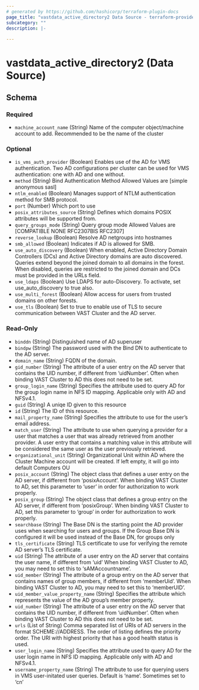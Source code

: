 ```yaml
---
# generated by https://github.com/hashicorp/terraform-plugin-docs
page_title: "vastdata_active_directory2 Data Source - terraform-provider-vastdata"
subcategory: ""
description: |-
  
---
```


# vastdata_active_directory2 (Data Source)





<!-- schema generated by tfplugindocs -->
## Schema

### Required

- `machine_account_name` (String) Name of the computer object/machine account to add. Recommended to be the name of the cluster

### Optional

- `is_vms_auth_provider` (Boolean) Enables use of the AD for VMS authentication. Two AD configurations per cluster can be used for VMS authentication: one with AD and one without.
- `method` (String) Bind Authentication Method Allowed Values are [simple anonymous sasl]
- `ntlm_enabled` (Boolean) Manages support of NTLM authentication method for SMB protocol.
- `port` (Number) Which port to use
- `posix_attributes_source` (String) Defines which domains POSIX attributes will be supported from.
- `query_groups_mode` (String) Query group mode Allowed Values are [COMPATIBLE NONE RFC2307BIS RFC2307]
- `reverse_lookup` (Boolean) Resolve AD netgroups into hostnames
- `smb_allowed` (Boolean) Indicates if AD is allowed for SMB.
- `use_auto_discovery` (Boolean) When enabled, Active Directory Domain Controllers (DCs) and Active Directory domains are auto discovered. Queries extend beyond the joined domain to all domains in the forest. When disabled, queries are restricted to the joined domain and DCs must be provided in the URLs field.
- `use_ldaps` (Boolean) Use LDAPS for auto-Discovery. To activate, set use_auto_discovery to true also.
- `use_multi_forest` (Boolean) Allow access for users from trusted domains on other forests.
- `use_tls` (Boolean) Set to true to enable use of TLS to secure communication between VAST Cluster and the AD server.

### Read-Only

- `binddn` (String) Distinguished name of AD superuser
- `bindpw` (String) The password used with the Bind DN to authenticate to the AD server.
- `domain_name` (String) FQDN of the domain.
- `gid_number` (String) The attribute of a user entry on the AD server that contains the UID number, if different from ‘uidNumber’. Often when binding VAST Cluster to AD this does not need to be set.
- `group_login_name` (String) Specifies the attribute used to query AD for the group login name in NFS ID mapping. Applicable only with AD and NFSv4.1.
- `guid` (String) A uniqe ID given to this resource
- `id` (String) The ID of this resource.
- `mail_property_name` (String) Specifies the attribute to use for the user’s email address.
- `match_user` (String) The attribute to use when querying a provider for a user that matches a user that was already retrieved from another provider. A user entry that contains a matching value in this attribute will be considered the same user as the user previously retrieved.
- `organizational_unit` (String) Organizational Unit within AD where the Cluster Machine account will be created. If left empty, it will go into default Computers OU
- `posix_account` (String) The object class that defines a user entry on the AD server, if different from ‘posixAccount’. When binding VAST Cluster to AD, set this parameter to ‘user’ in order for authorization to work properly.
- `posix_group` (String) The object class that defines a group entry on the AD server, if different from ‘posixGroup’. When binding VAST Cluster to AD, set this parameter to ‘group’ in order for authorization to work properly.
- `searchbase` (String) The Base DN is the starting point the AD provider uses when searching for users and groups. If the Group Base DN is configured it will be used instead of the Base DN, for groups only
- `tls_certificate` (String) TLS certificate to use for verifying the remote AD server’s TLS certificate.
- `uid` (String) The attribute of a user entry on the AD server that contains the user name, if different from ‘uid’ When binding VAST Cluster to AD, you may need to set this to ‘sAMAccountname’.
- `uid_member` (String) The attribute of a group entry on the AD server that contains names of group members, if different from ‘memberUid’. When binding VAST Cluster to AD, you may need to set this to ‘memberUID’.
- `uid_member_value_property_name` (String) Specifies the attribute which represents the value of the AD group’s member property.
- `uid_number` (String) The attribute of a user entry on the AD server that contains the UID number, if different from ‘uidNumber’. Often when binding VAST Cluster to AD this does not need to be set.
- `urls` (List of String) Comma separated list of URIs of AD servers in the format SCHEME://ADDRESS. The order of listing defines the priority order. The URI with highest priority that has a good health status is used.
- `user_login_name` (String) Specifies the attribute used to query AD for the user login name in NFS ID mapping. Applicable only with AD and NFSv4.1.
- `username_property_name` (String) The attribute to use for querying users in VMS user-initated user queries. Default is ‘name’. Sometimes set to ‘cn’
